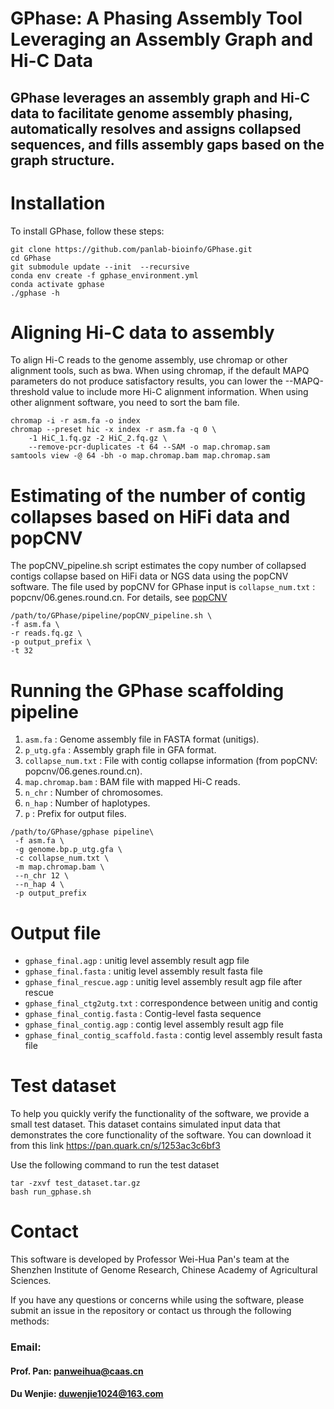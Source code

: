 # GPhase: A Phasing Assembly Tool Leveraging an Assembly Graph and Hi-C Data

GPhase leverages an assembly graph and Hi-C data to facilitate genome assembly phasing, automatically resolves and assigns collapsed sequences, and fills assembly gaps based on the graph structure.
---
# Installation
To install GPhase, follow these steps:
```
git clone https://github.com/panlab-bioinfo/GPhase.git
cd GPhase
git submodule update --init  --recursive
conda env create -f gphase_environment.yml
conda activate gphase
./gphase -h
```

# Aligning Hi-C data to assembly
To align Hi-C reads to the genome assembly, use chromap or other alignment tools, such as bwa. When using chromap, if the default MAPQ parameters do not produce satisfactory results, you can lower the --MAPQ-threshold value to include more Hi-C alignment information. When using other alignment software, you need to sort the bam file.
```
chromap -i -r asm.fa -o index
chromap --preset hic -x index -r asm.fa -q 0 \
    -1 HiC_1.fq.gz -2 HiC_2.fq.gz \
    --remove-pcr-duplicates -t 64 --SAM -o map.chromap.sam
samtools view -@ 64 -bh -o map.chromap.bam map.chromap.sam
```

# Estimating of the number of contig collapses based on HiFi data and popCNV
The popCNV_pipeline.sh script estimates the copy number of collapsed contigs collapse based on HiFi data or NGS data using the popCNV software. The file used by popCNV for GPhase input is `collapse_num.txt` : popcnv/06.genes.round.cn. For details, see [popCNV](https://github.com/sc-zhang/popCNV)
```
/path/to/GPhase/pipeline/popCNV_pipeline.sh \
-f asm.fa \
-r reads.fq.gz \
-p output_prefix \
-t 32
```


# Running the GPhase scaffolding pipeline
1. `asm.fa` :  Genome assembly file in FASTA format (unitigs).
2. `p_utg.gfa` : Assembly graph file in GFA format.
3. `collapse_num.txt` : File with contig collapse information (from popCNV: popcnv/06.genes.round.cn).
4. `map.chromap.bam` : BAM file with mapped Hi-C reads.
5. `n_chr` : Number of chromosomes.
6. `n_hap` : Number of haplotypes.
7. `p` : Prefix for output files.
```
/path/to/GPhase/gphase pipeline\
 -f asm.fa \
 -g genome.bp.p_utg.gfa \
 -c collapse_num.txt \
 -m map.chromap.bam \
 --n_chr 12 \
 --n_hap 4 \
 -p output_prefix
```

# Output file
- `gphase_final.agp` : unitig level assembly result agp file
- `gphase_final.fasta` : unitig level assembly result fasta file
- `gphase_final_rescue.agp` :  unitig level assembly result agp file after rescue
- `gphase_final_ctg2utg.txt` : correspondence between unitig and contig
- `gphase_final_contig.fasta` : Contig-level fasta sequence
- `gphase_final_contig.agp` : contig level assembly result agp file
- `gphase_final_contig_scaffold.fasta` : contig level assembly result fasta file

# Test dataset
To help you quickly verify the functionality of the software, we provide a small test dataset. This dataset contains simulated input data that demonstrates the core functionality of the software. You can download it from this link https://pan.quark.cn/s/1253ac3c6bf3

Use the following command to run the test dataset
```
tar -zxvf test_dataset.tar.gz
bash run_gphase.sh
```
# Contact
This software is developed by Professor Wei-Hua Pan's team at the Shenzhen Institute of Genome Research, Chinese Academy of Agricultural Sciences. 

If you have any questions or concerns while using the software, please submit an issue in the repository or contact us through the following methods:
### Email:
#### Prof. Pan: panweihua@caas.cn
#### Du Wenjie: duwenjie1024@163.com